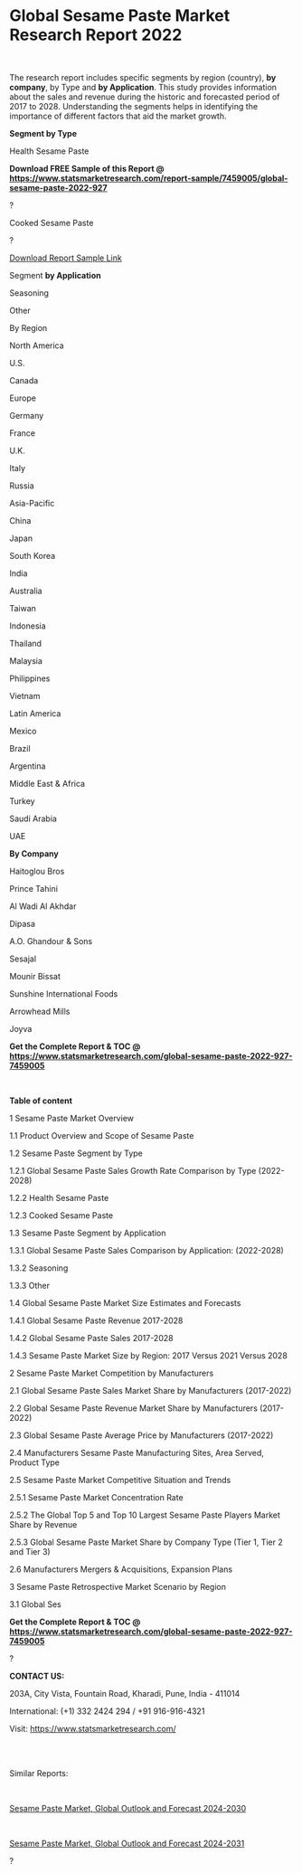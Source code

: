 <h1>Global Sesame Paste Market Research Report 2022</h1><br/><p>The research report includes specific segments by region (country), <strong>by company</strong>, by Type and <strong>by Application</strong>. This study provides information about the sales and revenue during the historic and forecasted period of 2017 to 2028. Understanding the segments helps in identifying the importance of different factors that aid the market growth.</p>
 
 
 
 <p><strong>Segment by Type</strong></p>
 
 
 
 <p>Health Sesame Paste</p>
 
 
 
 <div><b>Download FREE Sample of this Report @ <a href="https://www.statsmarketresearch.com/download-free-sample/7459005/global-sesame-paste-2022-927">https://www.statsmarketresearch.com/report-sample/7459005/global-sesame-paste-2022-927</a></b></div>
 
 
 
 <p>? </p>
 
 
 
 <p>Cooked Sesame Paste</p>
 
 
 
 <p>? </p>
 
 
 
 <p><a href="https://www.statsmarketresearch.com/download-free-sample/7459005/global-sesame-paste-2022-927">Download Report Sample Link</a></p>
 
 
 
 <p>Segment <strong>by Application</strong></p>
 
 
 
 <p>Seasoning</p>
 
 
 
 <p>Other</p>
 
 
 
 <p>By Region</p>
 
 
 
 <p>North America</p>
 
 
 
 <p>U.S.</p>
 
 
 
 <p>Canada</p>
 
 
 
 <p>Europe</p>
 
 
 
 <p>Germany</p>
 
 
 
 <p>France</p>
 
 
 
 <p>U.K.</p>
 
 
 
 <p>Italy</p>
 
 
 
 <p>Russia</p>
 
 
 
 <p>Asia-Pacific</p>
 
 
 
 <p>China</p>
 
 
 
 <p>Japan</p>
 
 
 
 <p>South Korea</p>
 
 
 
 <p>India</p>
 
 
 
 <p>Australia</p>
 
 
 
 <p>Taiwan</p>
 
 
 
 <p>Indonesia</p>
 
 
 
 <p>Thailand</p>
 
 
 
 <p>Malaysia</p>
 
 
 
 <p>Philippines</p>
 
 
 
 <p>Vietnam</p>
 
 
 
 <p>Latin America</p>
 
 
 
 <p>Mexico</p>
 
 
 
 <p>Brazil</p>
 
 
 
 <p>Argentina</p>
 
 
 
 <p>Middle East & Africa</p>
 
 
 
 <p>Turkey</p>
 
 
 
 <p>Saudi Arabia</p>
 
 
 
 <p>UAE</p>
 
 
 
 <p><strong>By Company</strong></p>
 
 
 
 <p>Haitoglou Bros</p>
 
 
 
 <p>Prince Tahini</p>
 
 
 
 <p>Al Wadi Al Akhdar</p>
 
 
 
 <p>Dipasa</p>
 
 
 
 <p>A.O. Ghandour & Sons</p>
 
 
 
 <p>Sesajal</p>
 
 
 
 <p>Mounir Bissat</p>
 
 
 
 <p>Sunshine International Foods</p>
 
 
 
 <p>Arrowhead Mills</p>
 
 
 
 <p>Joyva</p>
 
 
 
 <div><b>Get the Complete Report & TOC @ <a href="https://www.statsmarketresearch.com/global-sesame-paste-2022-927-7459005">https://www.statsmarketresearch.com/global-sesame-paste-2022-927-7459005</a></b></div>
 
 
 
 <p><br />
 
 <b>Table of content</b></p>
 
 
 
 <p>1 Sesame Paste Market Overview<br />
 
 1.1 Product Overview and Scope of Sesame Paste<br />
 
 1.2 Sesame Paste Segment by Type<br />
 
 1.2.1 Global Sesame Paste Sales Growth Rate Comparison by Type (2022-2028)<br />
 
 1.2.2 Health Sesame Paste<br />
 
 1.2.3 Cooked Sesame Paste<br />
 
 1.3 Sesame Paste Segment by Application<br />
 
 1.3.1 Global Sesame Paste Sales Comparison by Application: (2022-2028)<br />
 
 1.3.2 Seasoning<br />
 
 1.3.3 Other<br />
 
 1.4 Global Sesame Paste Market Size Estimates and Forecasts<br />
 
 1.4.1 Global Sesame Paste Revenue 2017-2028<br />
 
 1.4.2 Global Sesame Paste Sales 2017-2028<br />
 
 1.4.3 Sesame Paste Market Size by Region: 2017 Versus 2021 Versus 2028<br />
 
 2 Sesame Paste Market Competition by Manufacturers<br />
 
 2.1 Global Sesame Paste Sales Market Share by Manufacturers (2017-2022)<br />
 
 2.2 Global Sesame Paste Revenue Market Share by Manufacturers (2017-2022)<br />
 
 2.3 Global Sesame Paste Average Price by Manufacturers (2017-2022)<br />
 
 2.4 Manufacturers Sesame Paste Manufacturing Sites, Area Served, Product Type<br />
 
 2.5 Sesame Paste Market Competitive Situation and Trends<br />
 
 2.5.1 Sesame Paste Market Concentration Rate<br />
 
 2.5.2 The Global Top 5 and Top 10 Largest Sesame Paste Players Market Share by Revenue<br />
 
 2.5.3 Global Sesame Paste Market Share by Company Type (Tier 1, Tier 2 and Tier 3)<br />
 
 2.6 Manufacturers Mergers & Acquisitions, Expansion Plans<br />
 
 3 Sesame Paste Retrospective Market Scenario by Region<br />
 
 3.1 Global Ses</p>
 
 
 
 <div><b>Get the Complete Report & TOC @ <a href="https://www.statsmarketresearch.com/global-sesame-paste-2022-927-7459005">https://www.statsmarketresearch.com/global-sesame-paste-2022-927-7459005</a></b></div>
 
 
 
 <p>? </p>
 
 
 
 <p><b>CONTACT US:</b><br />
 
 203A, City Vista, Fountain Road, Kharadi, Pune, India - 411014<br />
 
 International: (+1) 332 2424 294 / +91 916-916-4321<br />
 
 Visit: <a href="https://www.statsmarketresearch.com/">https://www.statsmarketresearch.com/</a><br />
 
 <br />
 
 <br />
 
 Similar Reports:<br />
 
 <br />
 
 <a href="https://www.statsmarketresearch.com/global-sesame-paste-forecast-2024-2030-132-7884361">Sesame Paste Market, Global Outlook and Forecast 2024-2030</a><br />
 
 <br />
 
 <a href="https://www.statsmarketresearch.com/global-sesame-paste-forecast-2024-2031-616-7877218">Sesame Paste Market, Global Outlook and Forecast 2024-2031</a><br />
 
 ? </p>